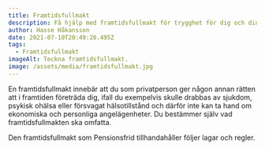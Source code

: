 ```yaml
---
title: Framtidsfullmakt
description: Få hjälp med framtidsfullmakt för trygghet för dig och dina anhöriga.
author: Hasse Håkansson
date: 2021-07-10T20:49:20.495Z
tags:
  - Framtidsfullmakt
imageAlt: Teckna framtidsfullmakt.
image: /assets/media/framtidsfullmakt.jpg
---
```

En framtidsfullmakt innebär att du som privatperson ger någon annan rätten att i framtiden företräda dig, ifall du exempelvis skulle drabbas av sjukdom, psykisk ohälsa eller försvagat hälsotillstånd och därför inte kan ta hand om ekonomiska och personliga angelägenheter. Du bestämmer själv vad framtidsfullmakten ska omfatta.

Den framtidsfullmakt som Pensionsfrid tillhandahåller följer lagar och regler.